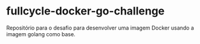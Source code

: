 # fullcycle-docker-go-challenge
Repositório para o desafio para desenvolver uma imagem Docker usando a imagem golang como base.
